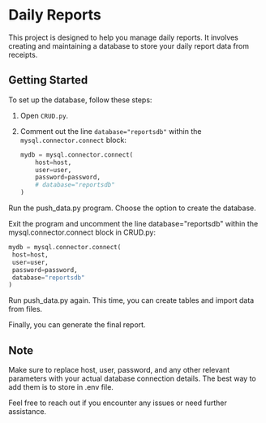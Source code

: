 # Daily Reports

This project is designed to help you manage daily reports. It involves creating and maintaining a database to store your daily report data from receipts.

## Getting Started

To set up the database, follow these steps:

1. Open `CRUD.py`.
2. Comment out the line `database="reportsdb"` within the `mysql.connector.connect` block:
   
   ```python
   mydb = mysql.connector.connect(
       host=host,
       user=user,
       password=password,
       # database="reportsdb"
   )
   ```
Run the push_data.py program. Choose the option to create the database.

Exit the program and uncomment the line database="reportsdb" within the mysql.connector.connect block in CRUD.py:

   
   ```python
   mydb = mysql.connector.connect(
    host=host,
    user=user,
    password=password,
    database="reportsdb"
   )
```

Run push_data.py again. This time, you can create tables and import data from files.

Finally, you can generate the final report.

## Note<br>
Make sure to replace host, user, password, and any other relevant parameters with your actual database connection details.
The best way to add them is to store in .env file.

Feel free to reach out if you encounter any issues or need further assistance.